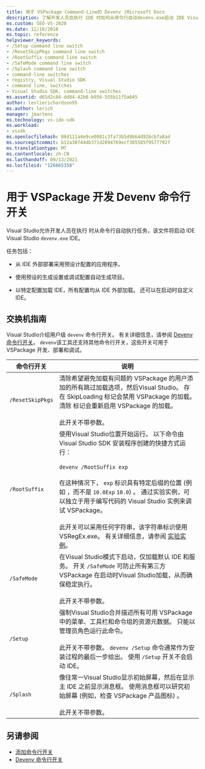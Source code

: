 ```yaml
---
title: 用于 VSPackage Command-Line的 Devenv |Microsoft Docs
description: 了解开发人员在执行 IDE 时如何从命令行自动devenv.exe启动 IDE Visual Studio任务。
ms.custom: SEO-VS-2020
ms.date: 12/10/2018
ms.topic: reference
helpviewer_keywords:
- /Setup command line switch
- /ResetSkipPkgs command line switch
- /RootSuffix command line switch
- /SafeMode command line switch
- /Splash command line switch
- command-line switches
- registry, Visual Studio SDK
- command line, switches
- Visual Studio SDK, command-line switches
ms.assetid: d65d2c04-dd84-42b0-b956-555b11f5a645
author: leslierichardson95
ms.author: lerich
manager: jmartens
ms.technology: vs-ide-sdk
ms.workload:
- vssdk
ms.openlocfilehash: 08d111a4e9ce0081c3fa73b5d9b64d926cbfa8ad
ms.sourcegitcommit: b12a38744db371d2894769ecf305585f9577792f
ms.translationtype: MT
ms.contentlocale: zh-CN
ms.lasthandoff: 09/13/2021
ms.locfileid: "126665358"
---
```

# <a name="devenv-command-line-switches-for-vspackage-development"></a>用于 VSPackage 开发 Devenv 命令行开关

Visual Studio允许开发人员在执行 时从命令行自动执行任务，该文件将启动 IDE Visual Studio `devenv.exe` IDE。

 任务包括：

- 从 IDE 外部部署采用预设计配置的应用程序。

- 使用预设的生成设置或调试配置自动生成项目。

- 以特定配置加载 IDE，所有配置均从 IDE 外部加载。 还可以在启动时自定义 IDE。

## <a name="guidelines-for-switches"></a>交换机指南

Visual Studio介绍用户级 `devenv` 命令行开关。 有关详细信息，请参阅 [Devenv 命令行开关](../ide/reference/devenv-command-line-switches.md)。 `devenv`该工具还支持其他命令行开关，这些开关可用于 VSPackage 开发、部署和调试。

| 命令行开关 | 说明 |
|---------------------| - |
| `/ResetSkipPkgs` | 清除希望避免加载有问题的 VSPackage 的用户添加的所有跳过加载选项，然后Visual Studio。 存在 SkipLoading 标记会禁用 VSPackage 的加载。 清除 标记会重新启用 VSPackage 的加载。<br /><br /> 此开关不带参数。 |
| `/RootSuffix` | 使用Visual Studio位置开始运行。 以下命令由 Visual Studio SDK 安装程序创建的快捷方式运行：<br /><br /> `devenv /RootSuffix exp`<br /><br /> 在这种情况下， `exp` 标识具有特定后缀的位置 (例如 ，而不是 `10.0Exp` `10.0`) 。 通过实验实例，可以独立于用于编写代码的 Visual Studio 实例来调试 VSPackage。<br /><br /> 此开关可以采用任何字符串，该字符串标识使用 VSRegEx.exe。 有关详细信息，请参阅 [实验实例](../extensibility/the-experimental-instance.md)。 |
| `/SafeMode` | 在Visual Studio模式下启动，仅加载默认 IDE 和服务。 开关 `/SafeMode` 可防止所有第三方 VSPackage 在启动时Visual Studio加载，从而确保稳定执行。<br /><br /> 此开关不带参数。 |
| `/Setup` | 强制Visual Studio合并描述所有可用 VSPackage 中的菜单、工具栏和命令组的资源元数据。 只能以管理员角色运行此命令。 <br /><br /> 此开关不带参数。 `devenv /Setup` 命令通常作为安装过程的最后一步给出。 使用 `/Setup` 开关不会启动 IDE。|
| `/Splash` | 像往常一Visual Studio显示初始屏幕，然后在显示主 IDE 之前显示消息框。 使用消息框可以研究初始屏幕 (例如，检查 VSPackage 产品图标) 。<br /><br /> 此开关不带参数。 |

## <a name="see-also"></a>另请参阅

- [添加命令行开关](../extensibility/adding-command-line-switches.md)
- [Devenv 命令行开关](../ide/reference/devenv-command-line-switches.md)
